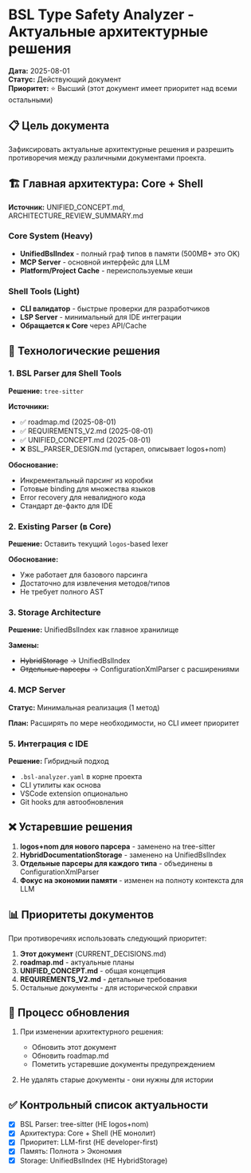 # BSL Type Safety Analyzer - Актуальные архитектурные решения

**Дата:** 2025-08-01  
**Статус:** Действующий документ  
**Приоритет:** ⭐ Высший (этот документ имеет приоритет над всеми остальными)

## 📋 Цель документа

Зафиксировать актуальные архитектурные решения и разрешить противоречия между различными документами проекта.

## 🏗️ Главная архитектура: Core + Shell

**Источник:** UNIFIED_CONCEPT.md, ARCHITECTURE_REVIEW_SUMMARY.md

### Core System (Heavy)
- **UnifiedBslIndex** - полный граф типов в памяти (500MB+ это OK)
- **MCP Server** - основной интерфейс для LLM
- **Platform/Project Cache** - переиспользуемые кеши

### Shell Tools (Light)
- **CLI валидатор** - быстрые проверки для разработчиков
- **LSP Server** - минимальный для IDE интеграции
- **Обращается к Core** через API/Cache

## 🔧 Технологические решения

### 1. BSL Parser для Shell Tools

**Решение:** `tree-sitter`

**Источники:** 
- ✅ roadmap.md (2025-08-01)
- ✅ REQUIREMENTS_V2.md (2025-08-01)
- ✅ UNIFIED_CONCEPT.md (2025-08-01)
- ❌ BSL_PARSER_DESIGN.md (устарел, описывает logos+nom)

**Обоснование:**
- Инкрементальный парсинг из коробки
- Готовые binding для множества языков
- Error recovery для невалидного кода
- Стандарт де-факто для IDE

### 2. Existing Parser (в Core)

**Решение:** Оставить текущий `logos`-based lexer

**Обоснование:**
- Уже работает для базового парсинга
- Достаточно для извлечения методов/типов
- Не требует полного AST

### 3. Storage Architecture

**Решение:** UnifiedBslIndex как главное хранилище

**Замены:**
- ~~HybridStorage~~ → UnifiedBslIndex
- ~~Отдельные парсеры~~ → ConfigurationXmlParser с расширениями

### 4. MCP Server

**Статус:** Минимальная реализация (1 метод)

**План:** Расширять по мере необходимости, но CLI имеет приоритет

### 5. Интеграция с IDE

**Решение:** Гибридный подход
- `.bsl-analyzer.yaml` в корне проекта
- CLI утилиты как основа
- VSCode extension опционально
- Git hooks для автообновления

## ❌ Устаревшие решения

1. **logos+nom для нового парсера** - заменено на tree-sitter
2. **HybridDocumentationStorage** - заменено на UnifiedBslIndex
3. **Отдельные парсеры для каждого типа** - объединены в ConfigurationXmlParser
4. **Фокус на экономии памяти** - изменен на полноту контекста для LLM

## 📊 Приоритеты документов

При противоречиях использовать следующий приоритет:

1. **Этот документ** (CURRENT_DECISIONS.md)
2. **roadmap.md** - актуальные планы
3. **UNIFIED_CONCEPT.md** - общая концепция
4. **REQUIREMENTS_V2.md** - детальные требования
5. Остальные документы - для исторической справки

## 🔄 Процесс обновления

1. При изменении архитектурного решения:
   - Обновить этот документ
   - Обновить roadmap.md
   - Пометить устаревшие документы предупреждением

2. Не удалять старые документы - они нужны для истории

## ✅ Контрольный список актуальности

- [x] BSL Parser: tree-sitter (НЕ logos+nom)
- [x] Архитектура: Core + Shell (НЕ монолит)
- [x] Приоритет: LLM-first (НЕ developer-first)
- [x] Память: Полнота > Экономия
- [x] Storage: UnifiedBslIndex (НЕ HybridStorage)